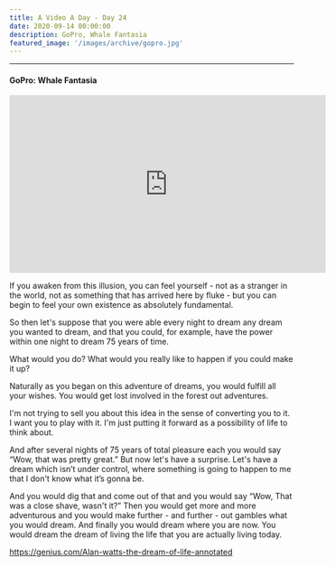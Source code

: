 ```yaml
---
title: A Video A Day - Day 24
date: 2020-09-14 00:00:00
description: GoPro, Whale Fantasia
featured_image: '/images/archive/gopro.jpg'
---
```


---

#### GoPro: Whale Fantasia

<iframe width="560" height="315" src="https://www.youtube.com/embed/7Sv_Bv1H7BQ" frameborder="0" allow="accelerometer; autoplay; encrypted-media; gyroscope; picture-in-picture" allowfullscreen></iframe>
<br>

If you awaken from this illusion, you can feel yourself - not as a stranger in the world, not as something that has arrived here by fluke - but you can begin to feel your own existence as absolutely fundamental.

So then let's suppose that you were able every night to dream any dream you wanted to dream, and that you could, for example, have the power within one night to dream 75 years of time.

What would you do? What would you really like to happen if you could make it up?

Naturally as you began on this adventure of dreams, you would fulfill all your wishes. You would get lost involved in the forest out adventures.

I'm not trying to sell you about this idea in the sense of converting you to it. I want you to play with it. I'm just putting it forward as a possibility of life to think about.

And after several nights of 75 years of total pleasure each you would say “Wow, that was pretty great.” But now let's have a surprise. Let's have a dream which isn’t under control, where something is going to happen to me that I don't know what it’s gonna be.

And you would dig that and come out of that and you would say “Wow, That was a close shave, wasn't it?” Then you would get more and more adventurous and you would make further - and further - out gambles what you would dream. And finally you would dream where you are now. You would dream the dream of living the life that you are actually living today.

https://genius.com/Alan-watts-the-dream-of-life-annotated